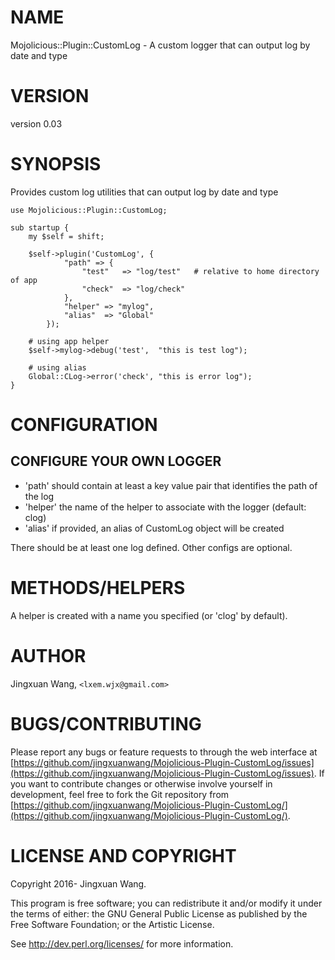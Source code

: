 # NAME

Mojolicious::Plugin::CustomLog - A custom logger that can output log by date and type

# VERSION

version 0.03

# SYNOPSIS

Provides custom log utilities that can output log by date and type

    use Mojolicious::Plugin::CustomLog;

    sub startup {
        my $self = shift;

        $self->plugin('CustomLog', {
                "path" => {
                    "test"   => "log/test"   # relative to home directory of app
                    "check"  => "log/check"
                },
                "helper" => "mylog",
                "alias"  => "Global"
            });

        # using app helper
        $self->mylog->debug('test',  "this is test log");

        # using alias
        Global::CLog->error('check', "this is error log");
    }

# CONFIGURATION

## CONFIGURE YOUR OWN LOGGER

- 'path'        should contain at least a key value pair that identifies the path of the log
- 'helper'      the name of the helper to associate with the logger (default: clog)
- 'alias'       if provided, an alias of CustomLog object will be created

There should be at least one log defined. Other configs are optional.

# METHODS/HELPERS

A helper is created with a name you specified (or 'clog' by default).

# AUTHOR

Jingxuan Wang, `<lxem.wjx@gmail.com>`

# BUGS/CONTRIBUTING

Please report any bugs or feature requests to through the web interface at [https://github.com/jingxuanwang/Mojolicious-Plugin-CustomLog/issues](https://github.com/jingxuanwang/Mojolicious-Plugin-CustomLog/issues).
If you want to contribute changes or otherwise involve yourself in development, feel free to fork the Git repository from [https://github.com/jingxuanwang/Mojolicious-Plugin-CustomLog/](https://github.com/jingxuanwang/Mojolicious-Plugin-CustomLog/).

# LICENSE AND COPYRIGHT

Copyright 2016- Jingxuan Wang.

This program is free software; you can redistribute it and/or modify it
under the terms of either: the GNU General Public License as published
by the Free Software Foundation; or the Artistic License.

See http://dev.perl.org/licenses/ for more information.
